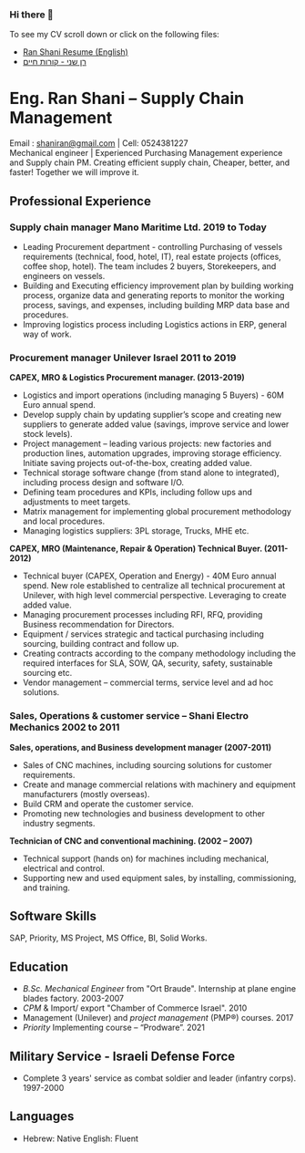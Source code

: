### Hi there 👋
To see my CV scroll down or click on the following files:
* [Ran Shani Resume (English)](https://github.com/shaniran/shaniran/files/6708258/Ran.Shani.Resume.pdf)
* [רן שני - קורות חיים ](https://github.com/shaniran/shaniran/files/6711111/RanShaniCV.pdf)

# Eng. Ran Shani – Supply Chain Management 
Email : shaniran@gmail.com  | Cell: 0524381227   
Mechanical engineer | Experienced Purchasing Management experience and Supply chain PM.
Creating efficient supply chain, Cheaper, better, and faster! Together we will improve it.
## Professional Experience
### Supply chain manager Mano Maritime Ltd.												2019 to Today
*	Leading Procurement department - controlling Purchasing of vessels requirements (technical, food, hotel, IT), real estate projects (offices, coffee shop, hotel). The team includes 2 buyers, Storekeepers, and engineers on vessels.
*	Building and Executing efficiency improvement plan by building working process, organize data and generating reports to monitor the working process, savings, and expenses, including building MRP data base and procedures.
*	Improving logistics process including Logistics actions in ERP, general way of work. 

### Procurement manager Unilever Israel												2011 to 2019
**CAPEX, MRO & Logistics Procurement manager. (2013-2019)**
*	Logistics and import operations (including managing 5 Buyers) - 60M Euro annual spend. 
*	Develop supply chain by updating supplier’s scope and creating new suppliers to generate added value (savings, improve service and lower stock levels).
*	Project management – leading various projects: new factories and production lines, automation upgrades, improving storage efficiency. Initiate saving projects out-of-the-box, creating added value.
*	Technical storage software change (from stand alone to integrated), including process design and software I/O.  
*	Defining team procedures and KPIs, including follow ups and adjustments to meet targets. 
*	Matrix management for implementing global procurement methodology and local procedures.
*	Managing logistics suppliers: 3PL storage, Trucks, MHE etc.

**CAPEX, MRO (Maintenance, Repair & Operation) Technical Buyer. (2011-2012)**
*	Technical buyer (CAPEX, Operation and Energy) - 40M Euro annual spend. New role established to centralize all technical procurement at Unilever, with high level commercial perspective. Leveraging to create added value. 
*	Managing procurement processes including RFI, RFQ, providing Business recommendation for Directors.
*	Equipment / services strategic and tactical purchasing including sourcing, building contract and follow up.
*	Creating contracts according to the company methodology including the required interfaces for SLA, SOW, QA, security, safety, sustainable sourcing etc.
*	Vendor management – commercial terms, service level and ad hoc solutions.      
	
### Sales, Operations & customer service – Shani Electro Mechanics									2002 to 2011
**Sales, operations, and Business development manager (2007-2011)**
*	Sales of CNC machines, including sourcing solutions for customer requirements.
*	Create and manage commercial relations with machinery and equipment manufacturers (mostly overseas).
*	Build CRM and operate the customer service.
*	Promoting new technologies and business development to other industry segments.

**Technician of CNC and conventional machining. (2002 – 2007)**
*	Technical support (hands on) for machines including mechanical, electrical and control.
*	Supporting new and used equipment sales, by installing, commissioning, and training.
## Software Skills
SAP, Priority, MS Project, MS Office, BI, Solid Works.	
## Education
*	*B.Sc. Mechanical Engineer* from "Ort Braude". Internship at plane engine blades factory.                                       2003-2007
*	*CPM* & Import/ export "Chamber of Commerce Israel".										2010
*	Management (Unilever) and *project management* (PMP®) courses.									2017
*	*Priority* Implementing course – “Prodware”.											2021

## Military Service - Israeli Defense Force
*	Complete 3 years' service as combat soldier and leader (infantry corps). 	1997-2000
## Languages	
*	Hebrew: Native     English: Fluent	






<!--
**shaniran/shaniran** is a ✨ _special_ ✨ repository because its `README.md` (this file) appears on your GitHub profile.

Here are some ideas to get you started:

- 🔭 I’m currently working on ...
- 🌱 I’m currently learning ...
- 👯 I’m looking to collaborate on ...
- 🤔 I’m looki[CVRS.pdf](https://github.com/shaniran/shaniran/files/6706739/CVRS.pdf)
ng for help with ...
- 💬 Ask me about ...
- 📫 How to reach me: ...
- 😄 Pronouns: ...
- ⚡ Fun fact: ...
-->
